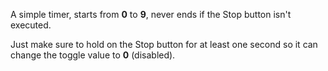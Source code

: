 A simple timer, starts from **0** to **9**, never ends if the Stop button isn't executed.

Just make sure to hold on the Stop button for at least one second so it can change the toggle value to **0** (disabled).
